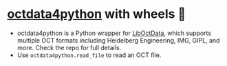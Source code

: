 # [octdata4python](https://github.com/kaygdev/octdata4python) with wheels 🛞
- octdata4python is a Python wrapper for [LibOctData](https://github.com/neurodial/LibOctData), which supports multiple OCT formats including Heidelberg Engineering, IMG, GIPL, and more. Check the repo for full details.
- Use `octdata4python.read_file` to read an OCT file.
